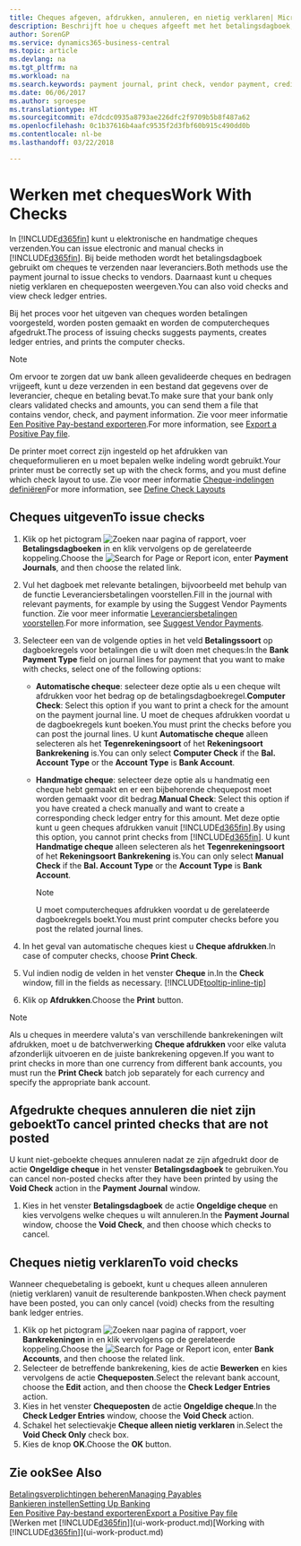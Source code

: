 ```yaml
---
title: Cheques afgeven, afdrukken, annuleren, en nietig verklaren| Microsoft Docs
description: Beschrijft hoe u cheques afgeeft met het betalingsdagboek, cheques afdrukt, en chequeposten nietig verklaart of weergeeft in Business Central.
author: SorenGP
ms.service: dynamics365-business-central
ms.topic: article
ms.devlang: na
ms.tgt_pltfrm: na
ms.workload: na
ms.search.keywords: payment journal, print check, vendor payment, creditor, debt, balance due, AP
ms.date: 06/06/2017
ms.author: sgroespe
ms.translationtype: HT
ms.sourcegitcommit: e7dcdc0935a8793ae226dfc2f9709b5b8f487a62
ms.openlocfilehash: 0c1b37616b4aafc9535f2d3fbf60b915c490dd0b
ms.contentlocale: nl-be
ms.lasthandoff: 03/22/2018

---
```

# <a name="work-with-checks"></a><span data-ttu-id="4203d-103">Werken met cheques</span><span class="sxs-lookup"><span data-stu-id="4203d-103">Work With Checks</span></span>
<span data-ttu-id="4203d-104">In [!INCLUDE[d365fin](includes/d365fin_md.md)] kunt u elektronische en handmatige cheques verzenden.</span><span class="sxs-lookup"><span data-stu-id="4203d-104">You can issue electronic and manual checks in [!INCLUDE[d365fin](includes/d365fin_md.md)].</span></span> <span data-ttu-id="4203d-105">Bij beide methoden wordt het betalingsdagboek gebruikt om cheques te verzenden naar leveranciers.</span><span class="sxs-lookup"><span data-stu-id="4203d-105">Both methods use the payment journal to issue checks to vendors.</span></span> <span data-ttu-id="4203d-106">Daarnaast kunt u cheques nietig verklaren en chequeposten weergeven.</span><span class="sxs-lookup"><span data-stu-id="4203d-106">You can also void checks and view check ledger entries.</span></span>

<span data-ttu-id="4203d-107">Bij het proces voor het uitgeven van cheques worden betalingen voorgesteld, worden posten gemaakt en worden de computercheques afgedrukt.</span><span class="sxs-lookup"><span data-stu-id="4203d-107">The process of issuing checks suggests payments, creates ledger entries, and prints the computer checks.</span></span>

> [!NOTE]  
>   <span data-ttu-id="4203d-108">Om ervoor te zorgen dat uw bank alleen gevalideerde cheques en bedragen vrijgeeft, kunt u deze verzenden in een bestand dat gegevens over de leverancier, cheque en betaling bevat.</span><span class="sxs-lookup"><span data-stu-id="4203d-108">To make sure that your bank only clears validated checks and amounts, you can send them a file that contains vendor, check, and payment information.</span></span> <span data-ttu-id="4203d-109">Zie voor meer informatie [Een Positive Pay-bestand exporteren](finance-how-positive-pay.md).</span><span class="sxs-lookup"><span data-stu-id="4203d-109">For more information, see [Export a Positive Pay file](finance-how-positive-pay.md).</span></span>

<span data-ttu-id="4203d-110">De printer moet correct zijn ingesteld op het afdrukken van chequeformulieren en u moet bepalen welke indeling wordt gebruikt.</span><span class="sxs-lookup"><span data-stu-id="4203d-110">Your printer must be correctly set up with the check forms, and you must define which check layout to use.</span></span> <span data-ttu-id="4203d-111">Zie voor meer informatie [Cheque-indelingen definiëren](finance-how-define-check-layouts.md)</span><span class="sxs-lookup"><span data-stu-id="4203d-111">For more information, see [Define Check Layouts](finance-how-define-check-layouts.md)</span></span>

## <a name="to-issue-checks"></a><span data-ttu-id="4203d-112">Cheques uitgeven</span><span class="sxs-lookup"><span data-stu-id="4203d-112">To issue checks</span></span>
1. <span data-ttu-id="4203d-113">Klik op het pictogram ![Zoeken naar pagina of rapport](media/ui-search/search_small.png "pictogram Zoeken naar pagina of rapport"), voer **Betalingsdagboeken** in en klik vervolgens op de gerelateerde koppeling.</span><span class="sxs-lookup"><span data-stu-id="4203d-113">Choose the ![Search for Page or Report](media/ui-search/search_small.png "Search for Page or Report icon") icon, enter **Payment Journals**, and then choose the related link.</span></span>
2. <span data-ttu-id="4203d-114">Vul het dagboek met relevante betalingen, bijvoorbeeld met behulp van de functie Leveranciersbetalingen voorstellen.</span><span class="sxs-lookup"><span data-stu-id="4203d-114">Fill in the journal with relevant payments, for example by using the Suggest Vendor Payments function.</span></span> <span data-ttu-id="4203d-115">Zie voor meer informatie [Leveranciersbetalingen voorstellen](payables-how-suggest-vendor-payments.md).</span><span class="sxs-lookup"><span data-stu-id="4203d-115">For more information, see [Suggest Vendor Payments](payables-how-suggest-vendor-payments.md).</span></span>
3. <span data-ttu-id="4203d-116">Selecteer een van de volgende opties in het veld **Betalingssoort** op dagboekregels voor betalingen die u wilt doen met cheques:</span><span class="sxs-lookup"><span data-stu-id="4203d-116">In the **Bank Payment Type** field on journal lines for payment that you want to make with checks, select one of the following options:</span></span>

   * <span data-ttu-id="4203d-117">**Automatische cheque**: selecteer deze optie als u een cheque wilt afdrukken voor het bedrag op de betalingsdagboekregel.</span><span class="sxs-lookup"><span data-stu-id="4203d-117">**Computer Check**: Select this option if you want to print a check for the amount on the payment journal line.</span></span> <span data-ttu-id="4203d-118">U moet de cheques afdrukken voordat u de dagboekregels kunt boeken.</span><span class="sxs-lookup"><span data-stu-id="4203d-118">You must print the checks before you can post the journal lines.</span></span> <span data-ttu-id="4203d-119">U kunt **Automatische cheque** alleen selecteren als het **Tegenrekeningsoort** of het **Rekeningsoort** **Bankrekening** is.</span><span class="sxs-lookup"><span data-stu-id="4203d-119">You can only select **Computer Check** if the **Bal. Account Type** or the **Account Type** is **Bank Account**.</span></span>
   * <span data-ttu-id="4203d-120">**Handmatige cheque**: selecteer deze optie als u handmatig een cheque hebt gemaakt en er een bijbehorende chequepost moet worden gemaakt voor dit bedrag.</span><span class="sxs-lookup"><span data-stu-id="4203d-120">**Manual Check**: Select this option if you have created a check manually and want to create a corresponding check ledger entry for this amount.</span></span> <span data-ttu-id="4203d-121">Met deze optie kunt u geen cheques afdrukken vanuit [!INCLUDE[d365fin](includes/d365fin_md.md)].</span><span class="sxs-lookup"><span data-stu-id="4203d-121">By using this option, you cannot print checks from [!INCLUDE[d365fin](includes/d365fin_md.md)].</span></span> <span data-ttu-id="4203d-122">U kunt **Handmatige cheque** alleen selecteren als het **Tegenrekeningsoort** of het **Rekeningsoort** **Bankrekening** is.</span><span class="sxs-lookup"><span data-stu-id="4203d-122">You can only select **Manual Check** if the **Bal. Account Type** or the **Account Type** is **Bank Account**.</span></span>

     > [!NOTE]  
     >   <span data-ttu-id="4203d-123">U moet computercheques afdrukken voordat u de gerelateerde dagboekregels boekt.</span><span class="sxs-lookup"><span data-stu-id="4203d-123">You must print computer checks before you post the related journal lines.</span></span>
4. <span data-ttu-id="4203d-124">In het geval van automatische cheques kiest u **Cheque afdrukken**.</span><span class="sxs-lookup"><span data-stu-id="4203d-124">In case of computer checks, choose **Print Check**.</span></span>
5. <span data-ttu-id="4203d-125">Vul indien nodig de velden in het venster **Cheque** in.</span><span class="sxs-lookup"><span data-stu-id="4203d-125">In the **Check** window, fill in the fields as necessary.</span></span> [!INCLUDE[tooltip-inline-tip](includes/tooltip-inline-tip_md.md)]
6. <span data-ttu-id="4203d-126">Klik op **Afdrukken**.</span><span class="sxs-lookup"><span data-stu-id="4203d-126">Choose the **Print** button.</span></span>

> [!NOTE]  
>   <span data-ttu-id="4203d-127">Als u cheques in meerdere valuta's van verschillende bankrekeningen wilt afdrukken, moet u de batchverwerking **Cheque afdrukken** voor elke valuta afzonderlijk uitvoeren en de juiste bankrekening opgeven.</span><span class="sxs-lookup"><span data-stu-id="4203d-127">If you want to print checks in more than one currency from different bank accounts, you must run the **Print Check** batch job separately for each currency and specify the appropriate bank account.</span></span>

## <a name="to-cancel-printed-checks-that-are-not-posted"></a><span data-ttu-id="4203d-128">Afgedrukte cheques annuleren die niet zijn geboekt</span><span class="sxs-lookup"><span data-stu-id="4203d-128">To cancel printed checks that are not posted</span></span>
<span data-ttu-id="4203d-129">U kunt niet-geboekte cheques annuleren nadat ze zijn afgedrukt door de actie **Ongeldige cheque** in het venster **Betalingsdagboek** te gebruiken.</span><span class="sxs-lookup"><span data-stu-id="4203d-129">You can cancel non-posted checks after they have been printed by using the **Void Check** action in the **Payment Journal** window.</span></span>

1. <span data-ttu-id="4203d-130">Kies in het venster **Betalingsdagboek** de actie **Ongeldige cheque** en kies vervolgens welke cheques u wilt annuleren.</span><span class="sxs-lookup"><span data-stu-id="4203d-130">In the **Payment Journal** window, choose the **Void Check**, and then choose which checks to cancel.</span></span>

## <a name="to-void-checks"></a><span data-ttu-id="4203d-131">Cheques nietig verklaren</span><span class="sxs-lookup"><span data-stu-id="4203d-131">To void checks</span></span>
<span data-ttu-id="4203d-132">Wanneer chequebetaling is geboekt, kunt u cheques alleen annuleren (nietig verklaren) vanuit de resulterende bankposten.</span><span class="sxs-lookup"><span data-stu-id="4203d-132">When check payment have been posted, you can only cancel (void) checks from the resulting bank ledger entries.</span></span>

1. <span data-ttu-id="4203d-133">Klik op het pictogram ![Zoeken naar pagina of rapport](media/ui-search/search_small.png "pictogram Zoeken naar pagina of rapport"), voer **Bankrekeningen** in en klik vervolgens op de gerelateerde koppeling.</span><span class="sxs-lookup"><span data-stu-id="4203d-133">Choose the ![Search for Page or Report](media/ui-search/search_small.png "Search for Page or Report icon") icon, enter **Bank Accounts**, and then choose the related link.</span></span>
2. <span data-ttu-id="4203d-134">Selecteer de betreffende bankrekening, kies de actie **Bewerken** en kies vervolgens de actie **Chequeposten**.</span><span class="sxs-lookup"><span data-stu-id="4203d-134">Select the relevant bank account, choose the **Edit** action, and then choose the **Check Ledger Entries** action.</span></span>
3. <span data-ttu-id="4203d-135">Kies in het venster **Chequeposten** de actie **Ongeldige cheque**.</span><span class="sxs-lookup"><span data-stu-id="4203d-135">In the **Check Ledger Entries** window, choose the **Void Check** action.</span></span>
4. <span data-ttu-id="4203d-136">Schakel het selectievakje **Cheque alleen nietig verklaren** in.</span><span class="sxs-lookup"><span data-stu-id="4203d-136">Select the **Void Check Only** check box.</span></span>
5. <span data-ttu-id="4203d-137">Kies de knop **OK**.</span><span class="sxs-lookup"><span data-stu-id="4203d-137">Choose the **OK** button.</span></span>

## <a name="see-also"></a><span data-ttu-id="4203d-138">Zie ook</span><span class="sxs-lookup"><span data-stu-id="4203d-138">See Also</span></span>
[<span data-ttu-id="4203d-139">Betalingsverplichtingen beheren</span><span class="sxs-lookup"><span data-stu-id="4203d-139">Managing Payables</span></span>](payables-manage-payables.md)  
[<span data-ttu-id="4203d-140">Bankieren instellen</span><span class="sxs-lookup"><span data-stu-id="4203d-140">Setting Up Banking</span></span>](bank-setup-banking.md)  
[<span data-ttu-id="4203d-141">Een Positive Pay-bestand exporteren</span><span class="sxs-lookup"><span data-stu-id="4203d-141">Export a Positive Pay file</span></span>](finance-how-positive-pay.md)  
<span data-ttu-id="4203d-142">[Werken met [!INCLUDE[d365fin](includes/d365fin_md.md)]](ui-work-product.md)</span><span class="sxs-lookup"><span data-stu-id="4203d-142">[Working with [!INCLUDE[d365fin](includes/d365fin_md.md)]](ui-work-product.md)</span></span>  

